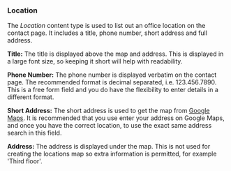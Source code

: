 ### Location

The *Location* content type is used to list out an office location on the contact page. It includes a title, phone number, short address and full address.

**Title:** The title is displayed above the map and address. This is displayed in a large font size, so keeping it short will help with readability.

**Phone Number:** The phone number is displayed verbatim on the contact page. The recommended format is decimal separated, i.e. 123.456.7890. This is a free form field and you do have the flexibility to enter details in a different format.

**Short Address:** The short address is used to get the map from [Google Maps](http://maps.google.com). It is recommended that you use enter your address on Google Maps, and once you have the correct location, to use the exact same address search in this field.

**Address:** The address is displayed under the map. This is not used for creating the locations map so extra information is permitted, for example 'Third floor'.